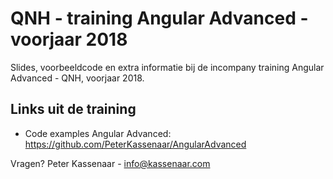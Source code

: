 # QNH - training Angular Advanced - voorjaar 2018
Slides, voorbeeldcode en extra informatie bij de incompany training Angular Advanced - QNH, voorjaar 2018.

## Links uit de training
* Code examples Angular Advanced: https://github.com/PeterKassenaar/AngularAdvanced

Vragen? Peter Kassenaar - info@kassenaar.com
